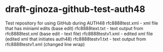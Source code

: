 # draft-ginoza-github-test-auth48
Test repository for using GitHub during AUTH48
rfc8888test.xml - xml file that has miniaml edits (base edit)
rfc8888text.txt - text output from rfc8888test.xml (base edit - text file)
rfc8888testv1.xml - edited xml file (edited xml that initiates auth48)
rfc8888testv1.txt - text output from rfc8888testv1.xml
(changed line wrap)

